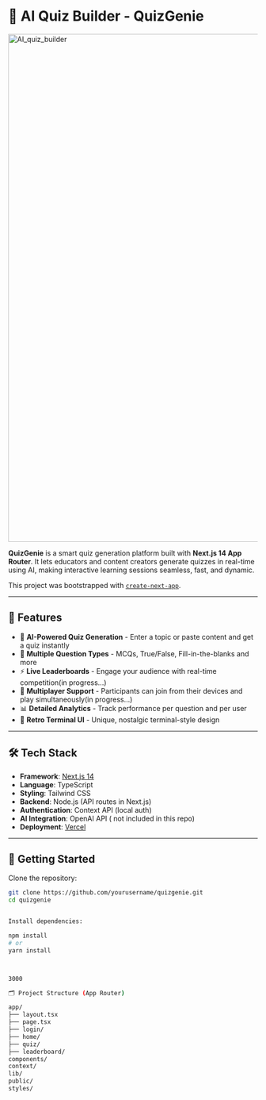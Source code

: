 # 🧠 AI Quiz Builder - QuizGenie

<img width="1536" height="1024" alt="AI_quiz_builder" src="https://github.com/user-attachments/assets/3e81efcf-d9d7-41ec-ae21-0b32eb6ccea9" />


**QuizGenie** is a smart quiz generation platform built with **Next.js 14 App Router**. It lets educators and content creators generate quizzes in real-time using AI, making interactive learning sessions seamless, fast, and dynamic.

This project was bootstrapped with [`create-next-app`](https://nextjs.org/docs/app/api-reference/cli/create-next-app).

---

## 🚀 Features

- 🔮 **AI-Powered Quiz Generation** - Enter a topic or paste content and get a quiz instantly
- 🧩 **Multiple Question Types** - MCQs, True/False, Fill-in-the-blanks and more
- ⚡ **Live Leaderboards** - Engage your audience with real-time competition(in progress...)
- 👥 **Multiplayer Support** - Participants can join from their devices and play simultaneously(in progress...)
- 📊 **Detailed Analytics** - Track performance per question and per user
- 🎨 **Retro Terminal UI** - Unique, nostalgic terminal-style design

---


## 🛠️ Tech Stack

- **Framework**: [Next.js 14](https://nextjs.org)
- **Language**: TypeScript
- **Styling**: Tailwind CSS
- **Backend**: Node.js (API routes in Next.js)
- **Authentication**: Context API (local auth)
- **AI Integration**: OpenAI API ( not included in this repo)
- **Deployment**: [Vercel](https://vercel.com)

---

## 🧰 Getting Started

Clone the repository:

```bash
git clone https://github.com/yourusername/quizgenie.git
cd quizgenie


Install dependencies:

npm install
# or
yarn install



3000

🗂️ Project Structure (App Router)

app/
├── layout.tsx
├── page.tsx
├── login/
├── home/
├── quiz/
├── leaderboard/
components/
context/
lib/
public/
styles/

